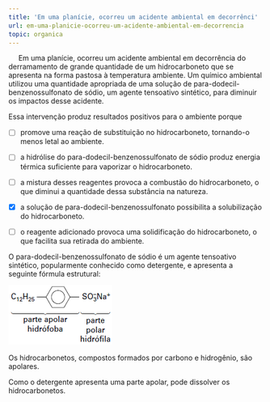 ```yaml
---
title: 'Em uma planície, ocorreu um acidente ambiental em decorrênci'
url: em-uma-planicie-ocorreu-um-acidente-ambiental-em-decorrencia
topic: organica
---
```



     Em uma planície, ocorreu um acidente ambiental em decorrência do derramamento de grande quantidade de um hidrocarboneto que se apresenta na forma pastosa à temperatura ambiente. Um químico ambiental utilizou uma quantidade apropriada de uma solução de para-dodecil-benzenossulfonato de sódio, um agente tensoativo sintético, para diminuir os impactos desse acidente.

Essa intervenção produz resultados positivos para o ambiente porque



- [ ] promove uma reação de substituição no hidrocarboneto, tornando-o menos letal ao ambiente.
- [ ] a hidrólise do para-dodecil-benzenossulfonato de sódio produz energia térmica suficiente para vaporizar o hidrocarboneto.
- [ ] a mistura desses reagentes provoca a combustão do hidrocarboneto, o que diminui a quantidade dessa substância na natureza.
- [x] a solução de para-dodecil-benzenossulfonato possibilita a solubilização do hidrocarboneto.
- [ ] o reagente adicionado provoca uma solidificação do hidrocarboneto, o que facilita sua retirada do ambiente.


O para-dodecil-benzenossulfonato de sódio é um agente tensoativo sintético, popularmente conhecido como detergente, e apresenta a seguinte fórmula estrutural:

![](a2f7a94f-33eb-3427-9529-86f575fe907f.png)

Os hidrocarbonetos, compostos formados por carbono e hidrogênio, são apolares.

Como o detergente apresenta uma parte apolar, pode dissolver os hidrocarbonetos.

